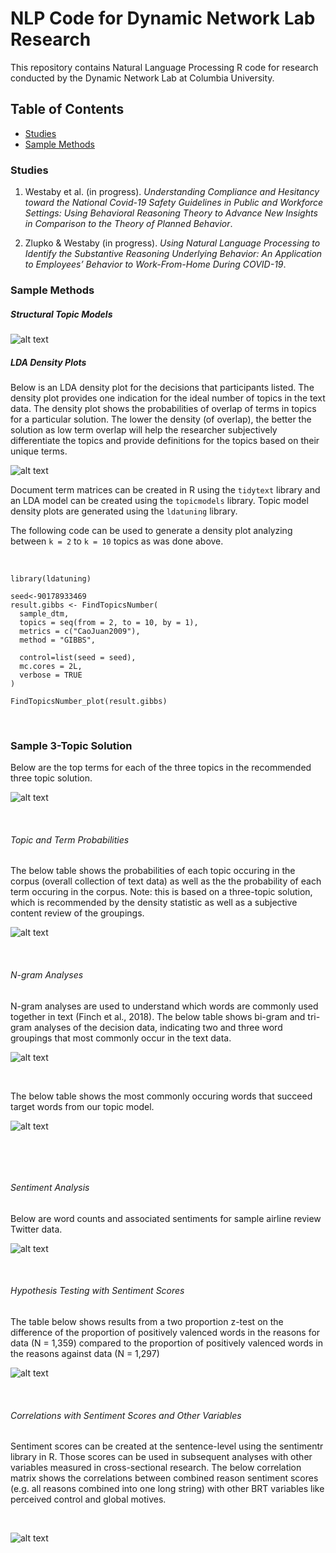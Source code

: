 # NLP Code for Dynamic Network Lab Research

This repository contains Natural Language Processing R code for research conducted by the Dynamic Network Lab at Columbia University.


## Table of Contents 
* [Studies](#Studies)
* [Sample Methods](#Sample-Methods)



### Studies 

1. Westaby et al. (in progress). _Understanding Compliance and Hesitancy toward the National Covid-19 Safety Guidelines in Public and Workforce Settings: Using Behavioral Reasoning Theory to Advance New Insights in Comparison to the Theory of Planned Behavior_.
 
2. Zlupko & Westaby (in progress). _Using Natural Language Processing to Identify the Substantive Reasoning Underlying Behavior: An Application to Employees’ Behavior to Work-From-Home During COVID-19_. 



### Sample Methods

##### Structural Topic Models 


![alt text](https://github.com/gzlupko/dnl_nlp/blob/main/Studies/CDC_2021/vizualizations/search_k_diagnostic_values.jpeg)



##### LDA Density Plots 

Below is an LDA density plot for the decisions that participants listed. The density plot provides one indication for the ideal number of topics in the text data. The density plot shows the probabilities of overlap of terms in topics for a particular solution. The lower the density (of overlap), the better the solution as low term overlap will help the researcher subjectively differentiate the topics and provide definitions for the topics based on their unique terms. 

![alt text](https://github.com/gzlupko/dnl_nlp/blob/main/topic_density_stemmed_plot.png)

Document term matrices can be created in R using the `tidytext` library and an LDA model can be created using the `topicmodels` library. Topic model density plots are generated using the `ldatuning` library.

The following code can be used to generate a density plot analyzing between `k = 2` to `k = 10` topics as was done above. 

&nbsp;
```
library(ldatuning)

seed<-90178933469
result.gibbs <- FindTopicsNumber(
  sample_dtm,
  topics = seq(from = 2, to = 10, by = 1),
  metrics = c("CaoJuan2009"),
  method = "GIBBS",
  
  control=list(seed = seed),
  mc.cores = 2L,
  verbose = TRUE
)

FindTopicsNumber_plot(result.gibbs)
```

&nbsp;





### Sample 3-Topic Solution
Below are the top terms for each of the three topics in the recommended three topic solution. 

![alt text](https://github.com/gzlupko/dnl_nlp/blob/main/reasons_stemmed_plot.png)


&nbsp;


###### Topic and Term Probabilities 
The below table shows the probabilities of each topic occuring in the corpus (overall collection of text data) as well as the the probability of each term occuring in the corpus. Note: this is based on a three-topic solution, which is recommended by the density statistic as well as a subjective content review of the groupings. 

![alt text](https://github.com/gzlupko/dnl_nlp/blob/main/beta_gamma_sample.png)


&nbsp;


###### N-gram Analyses 

N-gram analyses are used to understand which words are commonly used together in text (Finch et al., 2018). The below table shows bi-gram and tri-gram analyses of the decision data, indicating two and three word groupings that most commonly occur in the text data. 
 
 

![alt text](https://github.com/gzlupko/dnl_nlp/blob/main/sample_n-gram_analysis.png) 




&nbsp;


The below table shows the most commonly occuring words that succeed target words from our topic model.

![alt text](https://github.com/gzlupko/dnl_nlp/blob/main/bi_gram_succeeding.png)



&nbsp;

&nbsp;


###### Sentiment Analysis 

Below are word counts and associated sentiments for sample airline review Twitter data. 


![alt text](https://github.com/gzlupko/dnl_nlp/blob/main/sentiment_count.png)



&nbsp;

###### Hypothesis Testing with Sentiment Scores 


The table below shows results from a two proportion z-test on the difference of the proportion of positively valenced words in the reasons for data (N = 1,359) compared to the proportion of positively valenced words in the reasons against data (N = 1,297) 

![alt text](https://github.com/gzlupko/dnl_nlp/blob/main/two_proportions_positive.png)




&nbsp;


###### Correlations with Sentiment Scores and Other Variables 


Sentiment scores can be created at the sentence-level using the sentimentr library in R. Those scores can be used in subsequent analyses with other variables measured in cross-sectional research. The below correlation matrix shows the correlations between combined reason sentiment scores (e.g. all reasons combined into one long string) with other BRT variables like perceived control and global motives. 

&nbsp;

![alt text](https://github.com/gzlupko/dnl_nlp/blob/main/reasons_corrplot.png)




